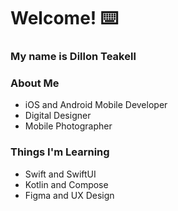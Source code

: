 # Welcome! ⌨️
### My name is Dillon Teakell
### About Me
- iOS and Android Mobile Developer
- Digital Designer
- Mobile Photographer

### Things I'm Learning
- Swift and SwiftUI
- Kotlin and Compose
- Figma and UX Design
